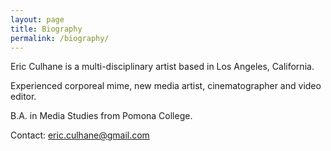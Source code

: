 ```yaml
---
layout: page
title: Biography
permalink: /biography/
---
```


Eric Culhane is a multi-disciplinary artist based in Los Angeles, California.

Experienced corporeal mime, new media artist, cinematographer and video editor.

B.A. in Media Studies from Pomona College.

Contact: eric.culhane@gmail.com
